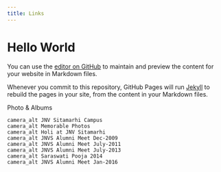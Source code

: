 ```yaml
---
title: Links
---
```


# Hello World

You can use the [editor on GitHub](https://github.com/BipulRaman/JNVSAA/edit/gh-pages/index.md) to maintain and preview the content for your website in Markdown files.

Whenever you commit to this repository, GitHub Pages will run [Jekyll](https://jekyllrb.com/) to rebuild the pages in your site, from the content in your Markdown files.


Photo & Albums

    camera_alt JNV Sitamarhi Campus
    camera_alt Memorable Photos
    camera_alt Holi at JNV Sitamarhi
    camera_alt JNVS Alumni Meet Dec-2009
    camera_alt JNVS Alumni Meet July-2011
    camera_alt JNVS Alumni Meet July-2013
    camera_alt Saraswati Pooja 2014
    camera_alt JNVS Alumni Meet Jan-2016